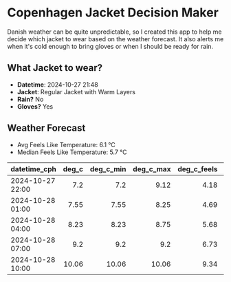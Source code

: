 
# Copenhagen Jacket Decision Maker

Danish weather can be quite unpredictable, so I created this app to help me decide which jacket to wear based on the weather forecast. 
It also alerts me when it's cold enough to bring gloves or when I should be ready for rain.

## What Jacket to wear?

- **Datetime**: 2024-10-27 21:48
- **Jacket**: Regular Jacket with Warm Layers
- **Rain?** No
- **Gloves?** Yes

## Weather Forecast
- Avg Feels Like Temperature: 6.1 °C
- Median Feels Like Temperature: 5.7 °C

| datetime_cph     |   deg_c |   deg_c_min |   deg_c_max |   deg_c_feels | weather   | wind   | rain   |
|:-----------------|--------:|------------:|------------:|--------------:|:----------|:-------|:-------|
| 2024-10-27 22:00 |    7.2  |        7.2  |        9.12 |          4.18 | Clear     | Low    | None   |
| 2024-10-28 01:00 |    7.55 |        7.55 |        8.25 |          4.69 | Clouds    | Low    | None   |
| 2024-10-28 04:00 |    8.23 |        8.23 |        8.75 |          5.68 | Clouds    | Low    | None   |
| 2024-10-28 07:00 |    9.2  |        9.2  |        9.2  |          6.73 | Clouds    | Low    | None   |
| 2024-10-28 10:00 |   10.06 |       10.06 |       10.06 |          9.34 | Clouds    | Low    | None   |
        